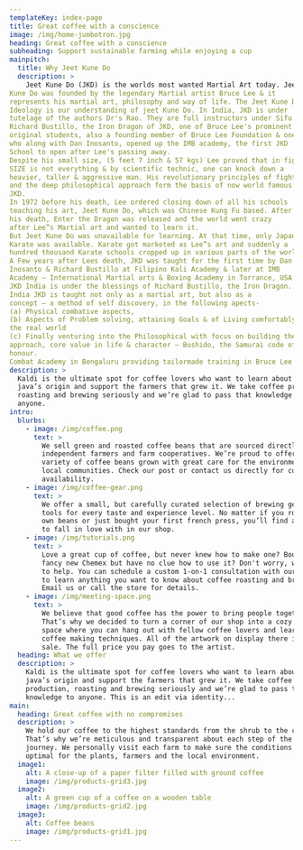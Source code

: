 ```yaml
---
templateKey: index-page
title: Great coffee with a conscience
image: /img/home-jumbotron.jpg
heading: Great coffee with a conscience
subheading: Support sustainable farming while enjoying a cup
mainpitch:
  title: Why Jeet Kune Do
  description: >
    Jeet Kune Do (JKD) is the worlds most wanted Martial Art today. Jeet
Kune Do was founded by the legendary Martial artist Bruce Lee & it
represents his martial art, philosophy and way of life. The Jeet Kune Do
Ideology is our understanding of jeet Kune Do. In India, JKD is under
tutelage of the authors Dr's Rao. They are full instructors under Sifu
Richard Bustillo, the Iron Dragon of JKD, one of Bruce Lee's prominent
original students, also a founding member of Bruce Lee Foundation & one
who along with Dan Inosanto, opened up the IMB academy, the first JKD
School to open after Lee's passing away.
Despite his small size, (5 feet 7 inch & 57 kgs) Lee proved that in fighting,
SIZE is not everything & by scientific technic, one can knock down a
heavier, taller & aggressive man. His revolutionary principles of fighting
and the deep philosophical approach form the basis of now world famous
JKD.
In 1972 before his death, Lee ordered closing down of all his schools
teaching his art, Jeet Kune Do, which was Chinese Kung Fu based. After
his death, Enter the Dragon was released and the world went crazy
after Lee‟s Martial art and wanted to learn it.
But Jeet Kune Do was unavailable for learning. At that time, only Japanese
Karate was available. Karate got marketed as Lee‟s art and suddenly a
hundred thousand Karate schools cropped up in various parts of the world.
A Few years after Lees death, JKD was taught for the first time by Dan
Inosanto & Richard Bustillo at Filipino Kali Academy & later at IMB
Academy – International Martial arts & Boxing Academy in Torrance, USA.
JKD India is under the blessings of Richard Bustillo, the Iron Dragon.
India JKD is taught not only as a martial art, but also as a
concept – a method of self discovery, in the following apects- 
(a) Physical combative aspects,
(b) Aspects of Problem solving, attaining Goals & of Living comfortably in
the real world
(c) Finally venturing into the Philosophical with focus on building the right
approach, core value in life & character – Bushido, the Samurai code of
honour. 
Combat Academy in Bengaluru providing tailormade training in Bruce Lee's Art of Jeet Kune Do & other combat arts. 
description: >
  Kaldi is the ultimate spot for coffee lovers who want to learn about their
  java’s origin and support the farmers that grew it. We take coffee production,
  roasting and brewing seriously and we’re glad to pass that knowledge to
  anyone.
intro:
  blurbs:
    - image: /img/coffee.png
      text: >
        We sell green and roasted coffee beans that are sourced directly from
        independent farmers and farm cooperatives. We’re proud to offer a
        variety of coffee beans grown with great care for the environment and
        local communities. Check our post or contact us directly for current
        availability.
    - image: /img/coffee-gear.png
      text: >
        We offer a small, but carefully curated selection of brewing gear and
        tools for every taste and experience level. No matter if you roast your
        own beans or just bought your first french press, you’ll find a gadget
        to fall in love with in our shop.
    - image: /img/tutorials.png
      text: >
        Love a great cup of coffee, but never knew how to make one? Bought a
        fancy new Chemex but have no clue how to use it? Don't worry, we’re here
        to help. You can schedule a custom 1-on-1 consultation with our baristas
        to learn anything you want to know about coffee roasting and brewing.
        Email us or call the store for details.
    - image: /img/meeting-space.png
      text: >
        We believe that good coffee has the power to bring people together.
        That’s why we decided to turn a corner of our shop into a cozy meeting
        space where you can hang out with fellow coffee lovers and learn about
        coffee making techniques. All of the artwork on display there is for
        sale. The full price you pay goes to the artist.
  heading: What we offer
  description: >
    Kaldi is the ultimate spot for coffee lovers who want to learn about their
    java’s origin and support the farmers that grew it. We take coffee
    production, roasting and brewing seriously and we’re glad to pass that
    knowledge to anyone. This is an edit via identity...
main:
  heading: Great coffee with no compromises
  description: >
    We hold our coffee to the highest standards from the shrub to the cup.
    That’s why we’re meticulous and transparent about each step of the coffee’s
    journey. We personally visit each farm to make sure the conditions are
    optimal for the plants, farmers and the local environment.
  image1:
    alt: A close-up of a paper filter filled with ground coffee
    image: /img/products-grid3.jpg
  image2:
    alt: A green cup of a coffee on a wooden table
    image: /img/products-grid2.jpg
  image3:
    alt: Coffee beans
    image: /img/products-grid1.jpg
---
```

